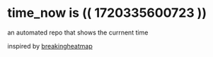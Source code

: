 # time_now is (( 1720335600723 ))

an automated repo that shows the currnent time

inspired by [breakingheatmap](https://github.com/breakingheatmap/breakingheatmap)